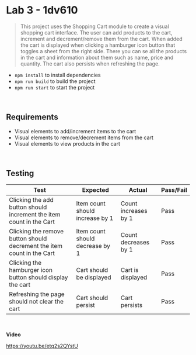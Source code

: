 # Lab 3 - 1dv610

> This project uses the Shopping Cart module to create a visual shopping cart interface. The user can add products to the cart, increment and decrement/remove them from the cart. When added the cart is displayed when clicking a hamburger icon button that toggles a sheet from the right side. There you can se all the products in the cart and information about them such as name, price and quantity. The cart also persists when refreshing the page.

- `npm install` to install dependencies
- `npm run build` to build the project
- `npm run start` to start the project

<br>

## Requirements

- Visual elements to add/increment items to the cart
- Visual elements to remove/decrement items from the cart
- Visual elements to view products in the cart

<br>

## Testing

| Test                                                                   | Expected                        | Actual               | Pass/Fail |
| ---------------------------------------------------------------------- | ------------------------------- | -------------------- | --------- |
| Clicking the add button should increment the item count in the Cart    | Item count should increase by 1 | Count increases by 1 | Pass      |
| Clicking the remove button should decrement the item count in the Cart | Item count should decrease by 1 | Count decreases by 1 | Pass      |
| Clicking the hamburger icon button should display the cart             | Cart should be displayed        | Cart is displayed    | Pass      |
| Refreshing the page should not clear the cart                          | Cart should persist             | Cart persists        | Pass      |

<br>

**Video**

https://youtu.be/etq2s2QYstU
